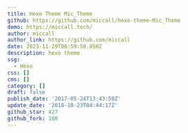```yaml
---
title: Hexo Theme Mic_Theme
github: https://github.com/miccall/hexo-theme-Mic_Theme
demo: https://miccall.tech/
author: miccall
author_link: https://github.com/miccall
date: 2023-11-29T06:59:58.850Z
description: hexo theme
ssg:
  - Hexo
css: []
cms: []
category: []
draft: false
publish_date: '2017-05-24T13:43:59Z'
update_date: '2018-10-23T04:44:17Z'
github_star: 427
github_fork: 100
---
```

